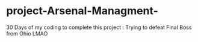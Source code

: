 # project-Arsenal-Managment-
30 Days of my coding to complete this project  : Trying to defeat Final Boss from Ohio LMAO 
